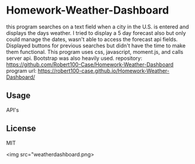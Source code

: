# Homework-Weather-Dashboard
this program searches on a text field when a city in the U.S. is entered and displays the days weather. I tried to display a 5 day forecast also
but only could manage the dates, wasn't able to access the forecast api fields. Displayed buttons for previous searches but didn't have the time to make them functional.
This program uses css, javascript, moment.js, and calls server api. Bootstrap was also heavily used.
repository: https://github.com/Robert100-Case/Homework-Weather-Dashboard
program url: https://robert100-case.github.io/Homework-Weather-Dashboard/

## Usage 
API's

## License
MIT

<img src="weatherdashboard.png>

